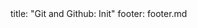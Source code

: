 <frontmatter>
title: "Git and Github: Init"
footer: footer.md
</frontmatter>

<include src="navbar.md" boilerplate />

<include src="unit-inPage-asFlat.md" boilerplate />